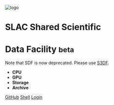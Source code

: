 
![logo](sdf.svg ':size=200')

<h1 style="font-weight: bold;">SLAC Shared Scientific</h1>
<h1 style="font-weight: bold;">Data Facility <small>beta</small></h1>

Note that SDF is now deprecated. Please use [S3DF](https://s3df.slac.stanford.edu).

- **CPU**
- **GPU**
- **Storage**
- **Archive**

[GitHub](https://github.com/slaclab/sdf-docs/)
[Shell](/pun/sys/shell/ssh/sdf.slac.stanford.edu ':ignore')
[Login](/pun/sys/dashboard ':ignore')

